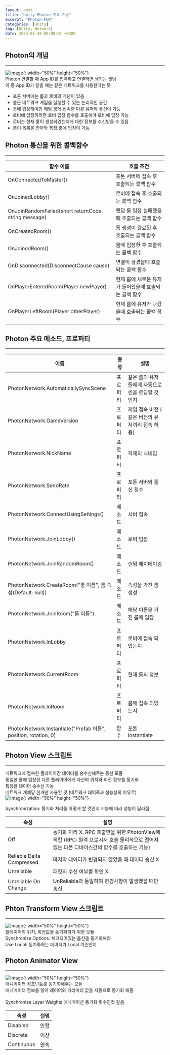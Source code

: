 ```yaml
---
layout: post
title: "Unity Photon 주요 기능"
excerpt: "Photon-PUN"
categories: [Unity]
tag: [Unity, Network]
date: 2023-01-30 00:00:01 +0300
---
```


## Photon의 개념
---

![image](/assets/img/Photon/Photon_1.png){: width="50%" height="50%"}<br>
Photon 연결할 때 App ID를 입력하고 연결하면 생기는 셋팅<br>
이 중 App ID가 같을 때는 같은 네트워크를 사용한다는 뜻<br>
+ 포톤 서버에는 룸과 로비의 개념이 있음<br>
+ 룸은 네트워크 게임을 실행할 수 있는 논리적인 공간<br>
+ 룸에 입장해야만 해당 룸에 접속한 다른 유저와 통신이 가능<br>
+ 로비에 입장하려면 로비 입장 함수를 호출해야 로비에 입장 가능<br>
+ 로비는 현재 룸이 생성되었는지에 대한 정보를 수신받을 수 있음<br>
+ 룸이 목록을 받아와 특정 룸에 입장이 가능<br>

## Photon 통신을 위한 콜백함수
---

| 함수 이름 | 호출 조건 |
| --- | --- |
| OnConnectedToMaster() | 포톤 서버에 접속 후 호출되는 콜백 함수 |
| OnJoinedLobby() | 로비에 접속 후 호출되는 콜백 함수 |
| OnJoinRandomFailed(short returnCode, string message) | 랜덤 룸 입장 실패했을 때 호출되는 콜백 함수 |
| OnCreatedRoom() | 룸 생성이 완료된 후 호출되는 콜백 함수 |
| OnJoinedRoom() | 룸에 입장한 후 호출되는 콜백 함수 |
| OnDisconnected(DisconnectCause cause) | 연결이 끊겼을때 호출되는 콜백 함수 |
| OnPlayerEnteredRoom(Player newPlayer) | 현재 룸에 새로운 유저가 들어왔을때 호출되는 콜백 함수 |
| OnPlayerLeftRoom(Player otherPlayer) | 현재 룸에 유저가 나갔을때 호출되는 콜백 함수 |

## Photon 주요 메소드, 프로퍼티
---

| 이름 | 종류 | 설명 |
| --- | --- | --- |
| PhotonNetwork.AutomaticallySyncScene | 프로퍼티 | 같은 룸의 유저들에게 자동으로 씬을 로딩할 것인지 |
| PhotonNetwork.GameVersion | 프로퍼티 | 게임 접속 버전 ( 같은 버전의 유저끼리 접속 허용) |
| PhotonNetwork.NickName | 프로퍼티 | 객체의 닉네임 |
| PhotonNetwork.SendRate | 프로퍼티 | 포톤 서버와 통신 횟수 |
| PhotonNetwork.ConnectUsingSettings() | 메소드 | 서버 접속 |
| PhotonNetwork.JoinLobby() | 메소드 | 로비 입장 |
| PhotonNetwork.JoinRandomRoom() | 메소드 | 랜덤 매치메이킹 |
| PhotonNetwork.CreateRoom("룸 이름", 룸 속성(Default: null)) | 메소드 | 속성을 가진 룸 생성 |
| PhotonNetwork.JoinRoom("룸 이름") | 메소드 | 해당 이름을 가진 룸에 입장 |
| PhotonNetwork.InLobby | 프로퍼티 | 로비에 접속 되었는지 |
| PhotonNetwork.CurrentRoom | 프로퍼티 | 현재 룸의 정보 |
| PhotonNetwork.InRoom | 프로퍼티 | 룸에 접속 되었는지 |
| PhotonNetwork.Instantiate("Prefab 이름", position, rotation, 0) | 함수 | 포톤 Instantiate |

## Photon View 스크립트
---

네트워크에 접속한 플레이어간 데이터를 송수신해주는 통신 모듈<br>
동일한 룸에 입장한 다른 플레이어에게 자신의 위치와 회전 정보를 동기화<br>
특정한 데이터 송수신 가능<br>
네트워크 개체당 한개만 사용할 것 (네트워크 대역폭과 성능상의 이유로)<br>
![image](/assets/img/Photon/Photon_2.png){: width="50%" height="50%"}<br>

Synchronization: 동기화 처리를 어떻게 할 것인지 기능에 따라 성능이 달라짐

| 속성 | 설명 |
| --- | --- |
| Off | 동기화 처리 X. RPC 호출만을 위한 PhotonView에 적합 (RPC: 원격 프로시저 호출 물리적으로 떨어져있는 다른 디바이스간의 함수를 호출하는 기능) |
| Reliable Delta Compressed | 마지막 데이터가 변경되지 않았을 때 데이터 송신 X |
| Unreliable |  패킷의 수신 여부를 확인 X |
| Unreliable On Change | UnReliable과 동일하며 변경사항이 발생했을 때만 송신 |

## Phton Transform View 스크립트
---
![image](/assets/img/Photon/Photon_3.png){: width="50%" height="50%"}<br>
플레이어의 위치, 회전값을 동기화하기 위한 모듈<br>
Synchronize Options: 체크되어있는 옵션을 동기화해라<br>
Use Local: 동기화하는 데이터가 Local 기준인지<br>

## Photon Animator View
---
![image](/assets/img/Photon/Photon_4.png){: width="50%" height="50%"}<br>
애니메이터 컴포넌트를 동기화해주는 모듈<br>
애니메이터 정보를 읽어 레이어와 파라미터 값을 자동으로 동기화 해줌<br><br>
Synchronize Layer Weights 애니메이션 동기화 횟수인것 같음<br>

| 속성 | 설명 |
| --- | --- |
| Disabled | 안함 |
| Discrete | 이산 |
| Continuous | 연속 |